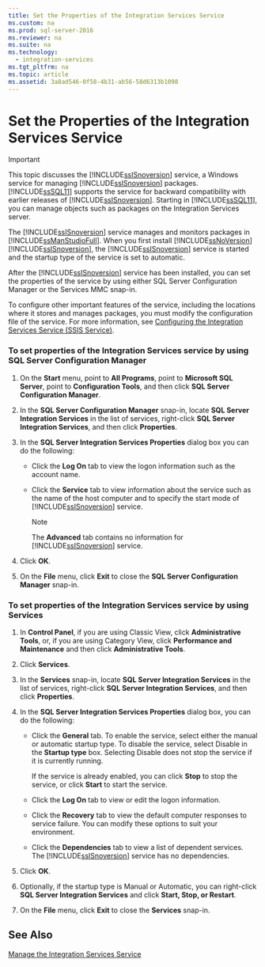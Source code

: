 ```yaml
---
title: Set the Properties of the Integration Services Service
ms.custom: na
ms.prod: sql-server-2016
ms.reviewer: na
ms.suite: na
ms.technology: 
  - integration-services
ms.tgt_pltfrm: na
ms.topic: article
ms.assetid: 3a8ad546-0f58-4b31-ab56-58d6313b1098
---
```

# Set the Properties of the Integration Services Service
    
> [!IMPORTANT]  
>  This topic discusses the [!INCLUDE[ssISnoversion](../../Token/Other/ssISnoversion_md.md)] service, a Windows service for managing [!INCLUDE[ssISnoversion](../../Token/Other/ssISnoversion_md.md)] packages. [!INCLUDE[ssSQL11](../../Token/Other/ssSQL11_md.md)] supports the service for backward compatibility with earlier releases of [!INCLUDE[ssISnoversion](../../Token/Other/ssISnoversion_md.md)]. Starting in [!INCLUDE[ssSQL11](../../Token/Other/ssSQL11_md.md)], you can manage objects such as packages on the Integration Services server.  
  
 The [!INCLUDE[ssISnoversion](../../Token/Other/ssISnoversion_md.md)] service manages and monitors packages in [!INCLUDE[ssManStudioFull](../../Token/Other/ssManStudioFull_md.md)]. When you first install [!INCLUDE[ssNoVersion](../../Token/Other/ssNoVersion_md.md)] [!INCLUDE[ssISnoversion](../../Token/Other/ssISnoversion_md.md)], the [!INCLUDE[ssISnoversion](../../Token/Other/ssISnoversion_md.md)] service is started and the startup type of the service is set to automatic.  
  
 After the [!INCLUDE[ssISnoversion](../../Token/Other/ssISnoversion_md.md)] service has been installed, you can set the properties of the service by using either SQL Server Configuration Manager or the Services MMC snap\-in.  
  
 To configure other important features of the service, including the locations where it stores and manages packages, you must modify the configuration file of the service. For more information, see [Configuring the Integration Services Service &#40;SSIS Service&#41;](../../Topics/TopicNameNotContainA/Configuring-the-Integration-Services-Service--SSIS-Service-.md).  
  
### To set properties of the Integration Services service by using SQL Server Configuration Manager  
  
1.  On the **Start** menu, point to **All Programs**, point to **Microsoft SQL Server**, point to **Configuration Tools**, and then click **SQL Server Configuration Manager**.  
  
2.  In the **SQL Server Configuration Manager** snap\-in, locate **SQL Server Integration Services** in the list of services, right\-click **SQL Server Integration Services**, and then click **Properties**.  
  
3.  In the **SQL Server Integration Services Properties** dialog box you can do the following:  
  
    -   Click the **Log On** tab to view the logon information such as the account name.  
  
    -   Click the **Service** tab to view information about the service such as the name of the host computer and to specify the start mode of [!INCLUDE[ssISnoversion](../../Token/Other/ssISnoversion_md.md)] service.  
  
        > [!NOTE]  
        >  The **Advanced** tab contains no information for [!INCLUDE[ssISnoversion](../../Token/Other/ssISnoversion_md.md)] service.  
  
4.  Click **OK**.  
  
5.  On the **File** menu, click **Exit** to close the **SQL Server Configuration Manager** snap\-in.  
  
### To set properties of the Integration Services service by using Services  
  
1.  In **Control Panel**, if you are using Classic View, click **Administrative Tools**, or, if you are using Category View, click **Performance and Maintenance** and then click **Administrative Tools**.  
  
2.  Click **Services**.  
  
3.  In the **Services** snap\-in, locate **SQL Server Integration Services** in the list of services, right\-click **SQL Server Integration Services**, and then click **Properties**.  
  
4.  In the **SQL Server Integration Services Properties** dialog box, you can do the following:  
  
    -   Click the **General** tab. To enable the service, select either the manual or automatic startup type. To disable the service, select Disable in the **Startup type** box. Selecting Disable does not stop the service if it is currently running.  
  
         If the service is already enabled, you can click **Stop** to stop the service, or click **Start** to start the service.  
  
    -   Click the **Log On** tab to view or edit the logon information.  
  
    -   Click the **Recovery** tab to view the default computer responses to service failure. You can modify these options to suit your environment.  
  
    -   Click the **Dependencies** tab to view a list of dependent services. The [!INCLUDE[ssISnoversion](../../Token/Other/ssISnoversion_md.md)] service has no dependencies.  
  
5.  Click **OK**.  
  
6.  Optionally, if the startup type is Manual or Automatic, you can right\-click **SQL Server Integration Services** and click **Start, Stop, or Restart**.  
  
7.  On the **File** menu, click **Exit** to close the **Services** snap\-in.  
  
## See Also  
 [Manage the Integration Services Service](../../Topics/TopicNameNotContainA/Manage-the-Integration-Services-Service.md)  
  
  